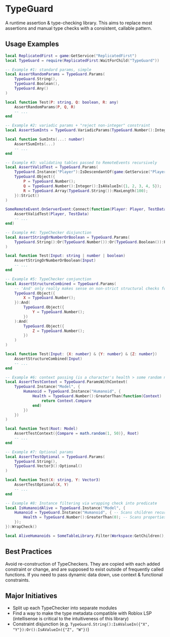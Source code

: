 # TypeGuard

A runtime assertion & type-checking library. This aims to replace most assertions and manual type checks with a consistent, callable pattern.

## Usage Examples

```lua
local ReplicatedFirst = game:GetService("ReplicatedFirst")
local TypeGuard = require(ReplicatedFirst:WaitForChild("TypeGuard"))

-- Example #1: standard params, simple
local AssertRandomParams = TypeGuard.Params(
    TypeGuard.String(),
    TypeGuard.Boolean(),
    TypeGuard.Any()
)

local function Test(P: string, Q: boolean, R: any)
    AssertRandomParams(P, Q, R)
    -- ...
end

-- Example #2: variadic params + "reject non-integer" constraint
local AssertSumInts = TypeGuard.VariadicParams(TypeGuard.Number():Integer())

local function SumInts(...: number)
    AssertSumInts(...)
    -- ...
end

-- Example #3: validating tables passed to RemoteEvents recursively
local AssertValidTest = TypeGuard.Params(
    TypeGuard.Instance("Player"):IsDescendantOf(game:GetService("Players")),
    TypeGuard.Object({
        P = TypeGuard.Number();
        Q = TypeGuard.Number():Integer():IsAValueIn({1, 2, 3, 4, 5});
        R = TypeGuard.Array(TypeGuard.String()):MaxLength(100);
    }):Strict()
)

SomeRemoteEvent.OnServerEvent:Connect(function(Player: Player, TestData: {P: number, Q: number, R: {string}})
    AssertValidTest(Player, TestData)
    -- ...
end)

-- Example #4: TypeChecker disjunction
local AssertStringOrNumberOrBoolean = TypeGuard.Params(
    TypeGuard.String():Or(TypeGuard.Number()):Or(TypeGuard.Boolean()):FailMessage("expected a string, number, or boolean")
)

local function Test(Input: string | number | boolean)
    AssertStringOrNumberOrBoolean(Input)
    -- ...
end

-- Example #5: TypeChecker conjunction
local AssertStructureCombined = TypeGuard.Params(
    -- 'And' only really makes sense on non-strict structural checks for arrays, objects, and Instances
    TypeGuard.Object({
        X = TypeGuard.Number();
    }):And(
        TypeGuard.Object({
            Y = TypeGuard.Number();
        })
    ):And(
        TypeGuard.Object({
            Z = TypeGuard.Number();
        })
    )
)

local function Test(Input: {X: number} & {Y: number} & {Z: number})
    AssertStructureCombined(Input)
    -- ...
end

-- Example #6: context passing (is a character's health > some random number?)
local AssertTestContext = TypeGuard.ParamsWithContext(
    TypeGuard.Instance("Model", {
        Humanoid = TypeGuard.Instance("Humanoid", {
            Health = TypeGuard.Number():GreaterThan(function(Context)
                return Context.Compare
            end)
        })
    })
)

local function Test(Root: Model)
    AssertTestContext({Compare = math.random(1, 50)}, Root)
    -- ...
end

-- Example #7: Optional params
local AssertTestOptional = TypeGuard.Params(
    TypeGuard.String(),
    TypeGuard.Vector3():Optional()
)

local function Test(X: string, Y: Vector3)
    AssertTestOptional(X, Y)
    -- ...
end

-- Example #8: Instance filtering via wrapping check into predicate
local IsHumanoidAlive = TypeGuard.Instance("Model", {
    Humanoid = TypeGuard.Instance("Humanoid", { -- Scans children recursively
        Health = TypeGuard.Number():GreaterThan(0); -- Scans properties
    });
}):WrapCheck()

local AliveHumanoids = SomeTableLibrary.Filter(Workspace:GetChildren(), IsHumanoidAlive)
```

## Best Practices
Avoid re-construction of TypeCheckers. They are copied with each added constraint or change, and are supposed to exist outside of frequently called functions. If you need to pass dynamic data down, use context & functional constraints.

## Major Initiatives
- Split up each TypeChecker into separate modules
- Find a way to make the type metadata compatible with Roblox LSP (intellisense is critical to the intuitiveness of this library)
- Constraint disjunction (e.g. `TypeGuard.String():IsAValueIn({"X", "Y"}):Or():IsAValueIn({"Z", "W"})`)